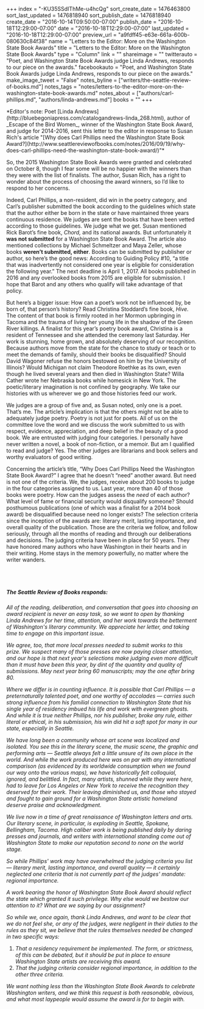 +++
index = "-KU35SSdIThMe-u4hcQg"
sort_create_date = 1476463800
sort_last_updated = 1476818940
sort_publish_date = 1476818940
create_date = "2016-10-14T09:50:00-07:00"
publish_date = "2016-10-18T12:29:00-07:00"
date = "2016-10-18T12:29:00-07:00"
last_updated = "2016-10-18T12:29:00-07:00"
preview_url = "a9fdff45-e63e-661a-600b-080630c84f38"
name = "Letters to the Editor: More on the Washington State Book Awards"
title = "Letters to the Editor: More on the Washington State Book Awards"
type = "Column"
link = ""
shareimage = ""
twitterauto = "Poet, and Washington State Book Awards judge Linda Andrews, responds to our piece on the awards."
facebookauto = "Poet, and Washington State Book Awards judge Linda Andrews, responds to our piece on the awards."
make_image_tweet = "False"
notes_byline = ["writers/the-seattle-review-of-books.md"]
notes_tags = "notes/letters-to-the-editor-more-on-the-washington-state-book-awards.md"
notes_about = ["authors/carl-phillips.md", "authors/linda-andrews.md"]
books = ""
+++
<p class="intro">*Editor's note: Poet [Linda Andrews](http://bluebegoniapress.com/catalogandrews-linda_268.html), author of _Escape of the Bird Women_, winner of the Washington State Book Award, and judge for 2014-2016, sent this letter to the editor in response to Susan Rich's article "[Why does Carl Phillips need the Washington State Book Award?](http://www.seattlereviewofbooks.com/notes/2016/09/19/why-does-carl-phillips-need-the-washington-state-book-award/)"*</p>

So, the 2015 Washington State Book Awards were granted and celebrated on October 8, though I fear some will be no happier with the winners than they were with the list of finalists. The author, Susan Rich, has a right to wonder about the process of choosing the award winners, so I’d like to respond to her concerns.

Indeed, Carl Phillips, a non-resident, did win in the poetry category, and Carl’s publisher submitted the book according to the guidelines which state that the author either be born in the state or have maintained three years continuous residence. We judges are sent the books that have been vetted according to those guidelines. We judge what we get. Susan mentioned Rick Barot’s fine book, _Chord,_ and its national awards. But unfortunately it **was not submitted** for a Washington State Book Award. The article also mentioned collections by Michael Schmeltzer and Maya Zeller, whose books **weren’t submitted, either**. Books can be submitted by publisher or author, so here’s the good news: According to Guiding Policy #10, “a title that was inadvertently not considered one year is eligible for consideration the following year.” The next deadline is April 1, 2017. All books published in 2016 and any overlooked books from 2015 are eligible for submission. I hope that Barot and any others who qualify will take advantage of that policy.

But here’s a bigger issue: How can a poet’s work not be influenced by, be born of, that person’s history? Read Christina Stoddard’s fine book, _Hive._ The content of that book is firmly rooted in her Mormon upbringing in Tacoma and the trauma of living her young life in the shadow of the Green River killings. A finalist for this year’s poetry book award, Christina is a resident of Tennessee and she attended the ceremony last Saturday. Her work is stunning, home grown, and absolutely deserving of our recognition. Because authors move from the state for the chance to study or teach or to meet the demands of family, should their books be disqualified? Should David Wagoner refuse the honors bestowed on him by the University of Illinois? Would Michigan not claim Theodore Roethke as its own, even though he lived several years and then died in Washington State? Willa Cather wrote her Nebraska books while homesick in New York. The poetic/literary imagination is not confined by geography. We take our histories with us wherever we go and those histories feed our work. 

We judges are a group of five and, as Susan noted, only one is a poet. That’s me. The article’s implication is that the others might not be able to adequately judge poetry. Poetry is not just for poets. All of us on the committee love the word and we discuss the work submitted to us with respect, evidence, appreciation, and deep belief in the beauty of a good book. We are entrusted with judging four categories. I personally have never written a novel, a book of non-fiction, or a memoir. But am I qualified to read and judge? Yes. The other judges are librarians and book sellers and worthy evaluators of good writing.

Concerning the article’s title, “Why Does Carl Phillips Need the Washington State Book Award?” I agree that he doesn’t “need” another award. But need is not one of the criteria. We, the judges, receive about 200 books to judge in the four categories assigned to us. Last year, more than 40 of those books were poetry. How can the judges assess the _need_ of each author? What level of fame or financial security would disqualify someone? Should posthumous publications (one of which was a finalist for a 2014 book award) be disqualified because need no longer exists? The selection criteria since the inception of the awards are: literary merit, lasting importance, and overall quality of the publication. Those are the criteria we follow, and follow seriously, through all the months of reading and through our deliberations and decisions. The judging criteria have been in place for 50 years. They have honored many authors who have Washington in their hearts and in their writing. Home stays in the memory powerfully, no matter where the writer wanders.

<br><br>

<h5>The Seattle Review of Books responds:</h5>

_All of the reading, deliberation, and conversation that goes into choosing an award recipient is never an easy task, so we want to open by thanking Linda Andrews for her time, attention, and her work towards the betterment of Washington's literary community. We appreciate her letter, and taking time to engage on this important issue._

_We agree, too, that more local presses needed to submit works to this prize. We suspect many of those presses are now paying closer attention, and our hope is that next year's selections make judging even more difficult than it must have been this year, by dint of the quantity and quality of submissions. May next year bring 60 manuscripts; may the one after bring 80._

_Where we differ is in counting influence. It is possible that Carl Phillips — a preternaturally talented poet, and one worthy of accolades — carries such strong influence from his familial connection to Washington State that his single year of residency imbued his life and work with evergreen ghosts. And while it is true neither Phillips, nor his publisher, broke any rule, either literal or ethical, in his submission, his win did hit a soft spot for many in our state, especially in Seattle._ 

_We have long been a community whose art scene was localized and isolated. You see this in the literary scene, the music scene, the graphic and performing arts — Seattle always felt a little unsure of its own place in the world. And while the work produced here was on par with any international comparison (as evidenced by its worldwide consumption when we found our way onto the various maps), we have historically felt colloquial, ignored, and belittled. In fact, many artists, shunned while they were here, had to leave for Los Angeles or New York to receive the recognition they deserved for their work. Their leaving diminished us, and those who stayed and fought to gain ground for a Washington State artistic homeland deserve praise and acknowledgment._ 

_We live now in a time of great renaissance of Washington letters and arts. Our literary scene, in particular, is exploding in Seattle, Spokane, Bellingham, Tacoma. High caliber work is being published daily by daring presses and journals, and writers with international standing come out of Washington State to make our reputation second to none on the world stage._

_So while Phillips' work may have overwhelmed the judging criteria you list — literary merit, lasting importance, and overall quality — it certainly neglected one criteria that is not currently part of the judges' mandate: regional importance._

_A work bearing the honor of Washington State Book Award should reflect the state which granted it such privilege. Why else would we bestow our attention to it? What are we saying by our assignment?_

_So while we, once again, thank Linda Andrews, and want to be clear that we do not feel she, or any of the judges, were negligent in their duties to the rules as they sit, we believe that the rules themselves needed be changed in two specific ways:_

1. _That a residency requirement be implemented. The form, or strictness, of this can be debated, but it should be put in place to ensure Washington State artists are receiving this award._
2. _That the judging criteria consider regional importance, in addition to the other three criteria._

_We want nothing less than the Washington State Book Awards to celebrate Washington writers, and we think this request is both reasonable, obvious, and what most laypeople would assume the award is for to begin with._ 